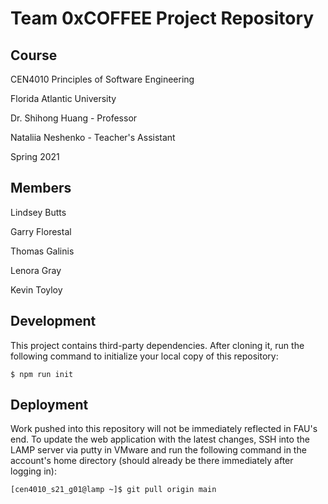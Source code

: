 # Team 0xCOFFEE Project Repository

## Course
CEN4010 Principles of Software Engineering

Florida Atlantic University

Dr. Shihong Huang - Professor

Nataliia Neshenko - Teacher's Assistant

Spring 2021


## Members
Lindsey Butts

Garry Florestal

Thomas Galinis

Lenora Gray

Kevin Toyloy


## Development

This project contains third-party dependencies. After cloning it, run the
following command to initialize your local copy of this repository:

```console
$ npm run init
```


## Deployment
Work pushed into this repository will not be immediately reflected in FAU's end.
To update the web application with the latest changes, SSH into the LAMP server
via putty in VMware and run the following command in the account's home directory
(should already be there immediately after logging in):

```console
[cen4010_s21_g01@lamp ~]$ git pull origin main
```
